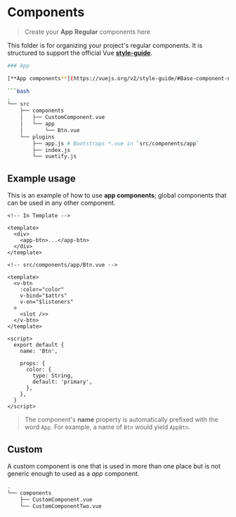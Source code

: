 # Components

> Create your **App** **Regular** components here

This folder is for organizing your project's regular components. It is structured to support the official Vue [**style-guide**](https://vuejs.org/v2/style-guide/#Component-files-strongly-recommended).

```bash
### App

[**App components**](https://vuejs.org/v2/style-guide/#Base-component-names-strongly-recommended) are global components that should always be in the root of the `/app` folder. These components will be automatically bootstrapped into Vue via the **app.js** plugin.

```bash
.
└── src
    ├── components
    │   ├── CustomComponent.vue
    │   └── app
    │       └── Btn.vue
    └── plugins
        ├── app.js # Bootstraps *.vue in `src/components/app`
        ├── index.js
        └── vuetify.js
```

## Example usage

This is an example of how to use **app components**; global components that can be used in any other component.

```vue
<!-- In Template -->

<template>
  <div>
    <app-btn>...</app-btn>
  </div>
</template>
```

```vue
<!-- src/components/app/Btn.vue -->

<template>
  <v-btn
    :color="color"
    v-bind="$attrs"
    v-on="$listeners"
  >
    <slot />>
  </v-btn>
</template>

<script>
  export default {
    name: 'Btn',

    props: {
      color: {
        type: String,
        default: 'primary',
      },
    },
  }
</script>
```

> The component's **name** property is automatically prefixed with the word `App`. For example, a name of `Btn` would yield `AppBtn`.

## Custom

A custom component is one that is used in more than one place but is not generic enough to used as a _app_ component.

```bash
.
└── components
    ├── CustomComponent.vue
    └── CustomComponentTwo.vue
```
